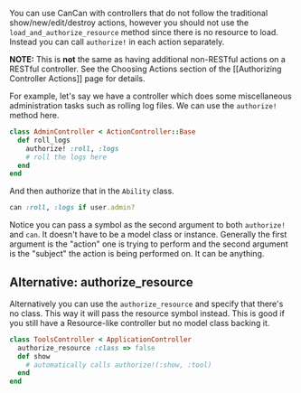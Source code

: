 You can use CanCan with controllers that do not follow the traditional show/new/edit/destroy actions, however you should not use the `load_and_authorize_resource` method since there is no resource to load. Instead you can call `authorize!` in each action separately.

**NOTE:** This is **not** the same as having additional non-RESTful actions on a RESTful controller. See the Choosing Actions section of the [[Authorizing Controller Actions]] page for details.

For example, let's say we have a controller which does some miscellaneous administration tasks such as rolling log files. We can use the `authorize!` method here.

```ruby
class AdminController < ActionController::Base
  def roll_logs
    authorize! :roll, :logs
    # roll the logs here
  end
end
```

And then authorize that in the `Ability` class.

```ruby
can :roll, :logs if user.admin?
```

Notice you can pass a symbol as the second argument to both `authorize!` and `can`. It doesn't have to be a model class or instance. Generally the first argument is the "action" one is trying to perform and the second argument is the "subject" the action is being performed on. It can be anything.

## Alternative: authorize_resource

Alternatively you can use the `authorize_resource` and specify that there's no class. This way it will pass the resource symbol instead. This is good if you still have a Resource-like controller but no model class backing it.

```ruby
class ToolsController < ApplicationController
  authorize_resource :class => false
  def show
    # automatically calls authorize!(:show, :tool)
  end
end
```